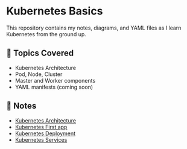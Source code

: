 # Kubernetes Basics

This repository contains my notes, diagrams, and YAML files as I learn Kubernetes from the ground up.

## 🧠 Topics Covered
- Kubernetes Architecture
- Pod, Node, Cluster
- Master and Worker components
- YAML manifests (coming soon)

## 🧾 Notes
- [Kubernetes Architecture](Notes/Kubernetes-architecture.md)
- [Kubernetes First app](Notes/Kubernetes-firstapp.md)
- [Kubernetes Deployment](Notes/Kubernetes-deployment.md)
- [Kubernetes Services](Notes/Kubernetes-services.md)
  
